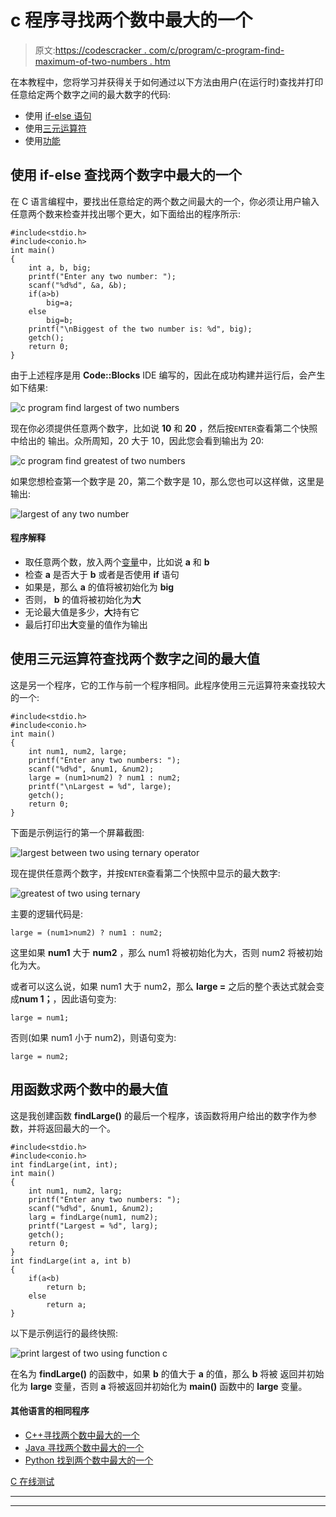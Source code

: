 # c 程序寻找两个数中最大的一个

> 原文:[https://codescracker . com/c/program/c-program-find-maximum-of-two-numbers . htm](https://codescracker.com/c/program/c-program-find-greatest-of-two-numbers.htm)

在本教程中，您将学习并获得关于如何通过以下方法由用户(在运行时)查找并打印任意给定两个数字之间的最大数字的代码:

*   使用 [if-else 语句](/c/c-if-statement.htm)
*   使用[三元运算符](/c/c-ternary-operator.htm)
*   使用[功能](/c/c-functions.htm)

## 使用 if-else 查找两个数字中最大的一个

在 C 语言编程中，要找出任意给定的两个数之间最大的一个，你必须让用户输入任意两个数来检查并找出哪个更大，如下面给出的程序所示:

```
#include<stdio.h>
#include<conio.h>
int main()
{
    int a, b, big;
    printf("Enter any two number: ");
    scanf("%d%d", &a, &b);
    if(a>b)
        big=a;
    else
        big=b;
    printf("\nBiggest of the two number is: %d", big);
    getch();
    return 0;
}
```

由于上述程序是用 **Code::Blocks** IDE 编写的，因此在成功构建并运行后，会产生如下结果:

![c program find largest of two numbers](../Images/efe72a755362a86305993fd23cb81843.png)

现在你必须提供任意两个数字，比如说 **10** 和 **20** ，然后按`ENTER`查看第二个快照中给出的 输出。众所周知，20 大于 10，因此您会看到输出为 20:

![c program find greatest of two numbers](../Images/5d8bcfd84ec9cc731d0ee65214504494.png)

如果您想检查第一个数字是 20，第二个数字是 10，那么您也可以这样做，这里是输出:

![largest of any two number](../Images/ac2e40598c75bc244b6f67401e65311f.png)

#### 程序解释

*   取任意两个数，放入两个[变量](/c/c-variables.htm)中，比如说 **a** 和 **b**
*   检查 **a** 是否大于 **b** 或者是否使用 **if** 语句
*   如果是，那么 **a** 的值将被初始化为 **big**
*   否则， **b** 的值将被初始化为**大**
*   无论最大值是多少，**大**持有它
*   最后打印出**大**变量的值作为输出

## 使用三元运算符查找两个数字之间的最大值

这是另一个程序，它的工作与前一个程序相同。此程序使用三元运算符来查找较大的一个:

```
#include<stdio.h>
#include<conio.h>
int main()
{
    int num1, num2, large;
    printf("Enter any two numbers: ");
    scanf("%d%d", &num1, &num2);
    large = (num1>num2) ? num1 : num2;
    printf("\nLargest = %d", large);
    getch();
    return 0;
}
```

下面是示例运行的第一个屏幕截图:

![largest between two using ternary operator](../Images/9eba02ad57fb43ace271e9afd193b7ad.png)

现在提供任意两个数字，并按`ENTER`查看第二个快照中显示的最大数字:

![greatest of two using ternary](../Images/e7f129d3b6c6bfce3d0f1b65fbbf2ad8.png)

主要的逻辑代码是:

```
large = (num1>num2) ? num1 : num2;
```

这里如果 **num1** 大于 **num2** ，那么 num1 将被初始化为大，否则 num2 将被初始化为大。

或者可以这么说，如果 num1 大于 num2，那么 **large =** 之后的整个表达式就会变成**num 1；**，因此语句变为:

```
large = num1;
```

否则(如果 num1 小于 num2)，则语句变为:

```
large = num2;
```

## 用函数求两个数中的最大值

这是我创建函数 **findLarge()** 的最后一个程序，该函数将用户给出的数字作为参数，并将返回最大的一个。

```
#include<stdio.h>
#include<conio.h>
int findLarge(int, int);
int main()
{
    int num1, num2, larg;
    printf("Enter any two numbers: ");
    scanf("%d%d", &num1, &num2);
    larg = findLarge(num1, num2);
    printf("Largest = %d", larg);
    getch();
    return 0;
}
int findLarge(int a, int b)
{
    if(a<b)
        return b;
    else
        return a;
}
```

以下是示例运行的最终快照:

![print largest of two using function c](../Images/03d6f36ac759a82adb6c050a252ece21.png)

在名为 **findLarge()** 的函数中，如果 **b** 的值大于 **a** 的值，那么 **b** 将被 返回并初始化为 **large** 变量，否则 **a** 将被返回并初始化为 **main()** 函数中的 **large** 变量。

#### 其他语言的相同程序

*   [C++寻找两个数中最大的一个](/cpp/program/cpp-program-find-greatest-of-two-numbers.htm)
*   [Java 寻找两个数中最大的一个](/java/program/java-program-find-largest-of-two-numbers.htm)
*   [Python 找到两个数中最大的一个](/python/program/python-program-find-largest-of-two-numbers.htm)

[C 在线测试](/exam/showtest.php?subid=2)

* * *

* * *
